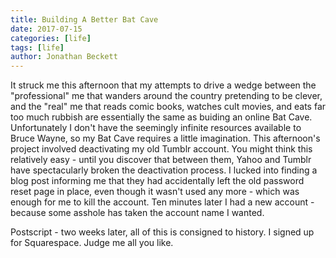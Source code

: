 ```yaml
---
title: Building A Better Bat Cave
date: 2017-07-15
categories: [life]
tags: [life]
author: Jonathan Beckett
---
```


It struck me this afternoon that my attempts to drive a wedge between the "professional" me that wanders around the country pretending to be clever, and the "real" me that reads comic books, watches cult movies, and eats far too much rubbish are essentially the same as buiding an online Bat Cave. Unfortunately I don't have the seemingly infinite resources available to Bruce Wayne, so my Bat Cave requires a little imagination. This afternoon's project involved deactivating my old Tumblr account. You might think this relatively easy - until you discover that between them, Yahoo and Tumblr have spectacularly broken the deactivation process. I lucked into finding a blog post informing me that they had accidentally left the old password reset page in place, even though it wasn't used any more - which was enough for me to kill the account. Ten minutes later I had a new account - because some asshole has taken the account name I wanted.

Postscript - two weeks later, all of this is consigned to history. I signed up for Squarespace. Judge me all you like.